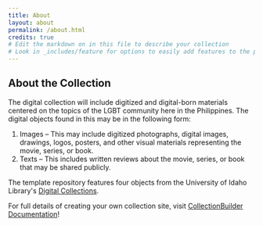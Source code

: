 ```yaml
---
title: About
layout: about
permalink: /about.html
credits: true
# Edit the markdown on in this file to describe your collection
# Look in _includes/feature for options to easily add features to the page
---
```


## About the Collection

The digital collection will include digitized and digital-born materials centered on the topics of the LGBT community here in the Philippines. The digital objects found in this may be in the following form:

1. Images – This may include digitized photographs, digital images, drawings, logos, posters, and other visual materials representing the movie, series, or book.
2. Texts – This includes written reviews about the movie, series, or book that may be shared publicly.


The template repository features four objects from the University of Idaho Library's [Digital Collections](https://www.lib.uidaho.edu/digital). 

For full details of creating your own collection site, visit [CollectionBuilder Documentation](https://collectionbuilder.github.io/cb-docs/)!

